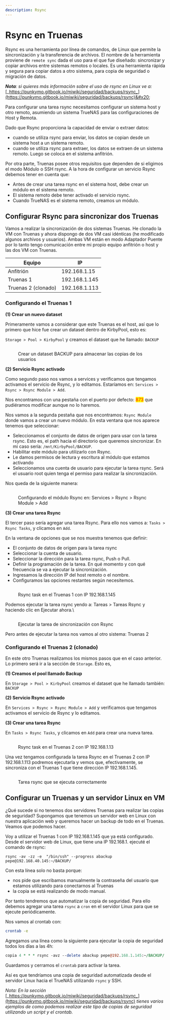 ```yaml
---
description: Rsync
---
```


# Rsync en Truenas

Rsync es una herramienta por línea de comandos, de Linux que permite la sincronización y la transferencia de archivos.  El nombre de la herramienta proviene de `remote sync` dada el uso para el que fue diseñado: sincronizar y copiar archivos entre sistemas remotos o locales. Es una herramienta rápida y segura para copiar datos a otro sistema, para copia de seguridad o migración de datos.&#x20;

_**Nota**: si quieres más información sobre el uso de rsync en Linux ve a:_ [_https://punkymo.gitbook.io/miwiki/seguridad/backups/rsync_](https://punkymo.gitbook.io/miwiki/seguridad/backups/rsync)&#x20;

Para configurar una tarea rsync necesitamos configurar un sistema host y otro remoto, asumiendo un sistema TrueNAS para las configuraciones de Host y Remota.

Dado que Rsync proporciona la capacidad de enviar o extraer datos:

* cuando se utiliza rsync para enviar, los datos se copian desde un sistema host a un sistema remoto.&#x20;
* cuando se utiliza rsync para extraer, los datos se extraen de un sistema remoto. Luego se coloca en el sistema anfitrión.

Por otra parte, Truenas posee otros requisitos  que dependen  de si eligimos el modo Módulo o SSH rsync. A la hora de configurar un servicio Rsync debemos tener en cuenta que:

* Antes de crear una tarea rsync en el sistema host, debe crear un módulo en el sistema remoto.&#x20;
* El sistema remoto debe tener activado el servicio rsync.&#x20;
* Cuando TrueNAS es el sistema remoto, creamos un módulo.

## Configurar Rsync para sincronizar dos Truenas

Vamos a realizar la sincronización de dos sistemas Truenas. He clonado la VM con Truenas y ahora dispongo de dos VM casi idénticas (he modificado algunos archivos y usuarios). Ambas VM están en modo Adaptador Puente por lo tanto tengo comunicación entre mi propio equipo anfitrión o host y las dos VM con Truenas.

| Equipo              | IP            |
| ------------------- | ------------- |
| Anfitrión           | 192.168.1.15  |
| Truenas 1           | 192.168.1.145 |
| Truenas 2 (clonado) | 192.168.1.113 |

### Configurando el Truenas 1

**(1) Crear un nuevo dataset**&#x20;

Primeramente vamos a considerar que este Truenas es el host, así que lo primero que hice fue crear un dataset dentro de KirbyPool, esto es: &#x20;

`Storage > Pool > KirbyPool` y creamos el dataset que he llamado: `BACKUP`

<figure><img src="../../../.gitbook/assets/image (1) (1) (1) (1) (1) (1) (1) (1) (1) (1).png" alt=""><figcaption><p>Crear un dataset BACKUP para almacenar las copias de los usuarios</p></figcaption></figure>



**(2) Servicio Rsync activado**

Como segundo paso nos vamos a services y verificamos que tengamos activamos el servicio de Rsync, y lo editamos.  Estaríamos en:  `Services > Rsync > Rsync Module > Add`.

Nos encontramos con una pestaña con el puerto por defecto: <mark style="color:red;">873</mark> que pudiéramos modificar aunque no lo haremos.&#x20;

Nos vamos a la segunda pestaña que nos encontramos: `Rsync Module` donde vamos a crear un nuevo módulo.  En esta ventana que nos aparece tenemos que seleccionar:

* Seleccionamos el conjunto de datos de origen para usar con la tarea rsync. Esto es, el path hacia el directorio que queremos sincronizar. En mi caso sería: `/mnt/KirbyPool/BACKUP`.
* Habilitar este módulo para utilizarlo con Rsync.&#x20;
* Le damos permisos de lectura y escritura al módulo que estamos activando
* &#x20;Seleccionamos una cuenta de usuario para ejecutar la tarea rsync. Será el usuario root quien tenga el permiso para realizar la sincronización.

Nos queda de la siguiente manera:

<figure><img src="../../../.gitbook/assets/image (1) (1) (1) (1) (1) (1) (1) (1) (1) (1) (1).png" alt=""><figcaption><p>Configurando el módulo Rsync en: Services > Rsync > Rsync Module > Add</p></figcaption></figure>

**(3) Crear una tarea Rsync**

El tercer paso sería agregar una tarea Rsync. Para ello nos vamos a: `Tasks > Rsync Tasks`, y clicamos en `Add`.&#x20;

En la ventana de opciones que se nos muestra tenemos que definir:&#x20;

* El conjunto de datos de origen para la tarea rsync
* Seleccionar la cuenta de usuario.
* Seleccionar la dirección para la tarea rsync, Push o Pull.
* Definir la programación de la tarea. En qué momento y con qué frecuencia se va a ejecutar la sincronización.
* Ingresamos la dirección IP del host remoto o el nombre.&#x20;
* Configuramos las opciones restantes según necesitemos.

<figure><img src="../../../.gitbook/assets/image (5) (1) (1) (1) (1).png" alt=""><figcaption><p>Rsync task en el Truenas 1 con IP 192.168.1.145</p></figcaption></figure>

Podemos ejecutar la tarea rsync yendo a: Tareas > Tareas Rsync y haciendo clic en Ejecutar ahora.\


<figure><img src="../../../.gitbook/assets/image (2) (1) (1) (1) (1) (1) (1) (1) (1).png" alt=""><figcaption><p>Ejecutar la tarea de sincronización con Rsync</p></figcaption></figure>

Pero antes de ejecutar la tarea nos vamos al otro sistema: Truenas 2

### Configurando el Truenas 2 (clonado)

En este otro Truenas realizamos los mismos pasos que en el caso anterior. Lo primero será ir a la sección de `Storage`. Esto es,

**(1) Creamos el pool llamado Backup**

En `Storage > Pool > KirbyPool` creamos el dataset que he llamado también: `BACKUP`

**(2) Servicio Rsync activado**

En `Services > Rsync > Rsync Module > Add` y  verificamos que tengamos activamos el servicio de Rsync y lo editamos.&#x20;

**(3) Crear una tarea Rsync**

En `Tasks > Rsync Tasks`, y clicamos en `Add` para crear una nueva tarea.&#x20;

<figure><img src="../../../.gitbook/assets/image (4) (1) (1) (1) (1) (1).png" alt=""><figcaption><p>Rsync task en el Truenas 2 con IP 192.168.1.13</p></figcaption></figure>

Una vez tengamos configurada la tarea Rsync en el Truenas 2 con IP 192.168.1.113 podremos ejecutarla y vemos que, efectivamente, se sincroniza con el Truenas 1 que tiene dirección IP 192.168.1.145.

<figure><img src="../../../.gitbook/assets/image (3) (1) (1) (1) (1) (1) (1).png" alt=""><figcaption><p>Tarea rsync que se ejecuta correctamente</p></figcaption></figure>

## Configurar un Truenas y un servidor Linux en VM

¿Qué sucede si no tenemos dos servidores Truenas para realizar las copias de seguridad? Supongamos que tenemos un servidor web en Linux con nuestra aplicación web y queremos hacer un backup de todo en el  Truenas. Veamos que podemos hacer.

Voy a utilizar el Truenas 1 con IP 192.168.1.145 que ya está configurado. Desde el servidor web de Linux, que tiene una IP 192.168.1.  ejecuté el comando de rsync:

```
rsync -av -zz -e  "/bin/ssh" --progress abackup pepe@192.168.40.145:~/BACKUP/
```

Con esta línea solo no basta porque:

* nos pide que escribamos manualmente la contraseña del usuario que estamos utilizando para conectarnos al Truenas
* la copia se está realizando de modo manual.

Por tanto tendremos que automatizar la copia de seguridad. Para ello debemos agregar una tarea `rsync` a `cron` en el servidor Linux para que se ejecute periódicamente.&#x20;

Nos vamos al crontab con:

```bash
crontab -e
```

Agregamos una línea como la siguiente para ejecutar la copia de seguridad todos los días a las 4h:

```perl
copia 4 * * * rsync -avz --delete abackup pepe@192.168.1.145:~/BACKUP/
```

Guardamos y cerramos el  `crontab` para activar la tarea.

Así es que tendríamos una copia de seguridad automatizada desde el servidor Linux hacia el TrueNAS utilizando `rsync` y SSH.&#x20;

_Nota: En la sección_ [_https://punkymo.gitbook.io/miwiki/seguridad/backups/rsync_](https://punkymo.gitbook.io/miwiki/seguridad/backups/rsync) _tienes varios ejemplos de como podemos realizar este tipo de copias de seguridad utilizando un script y el crontab._

